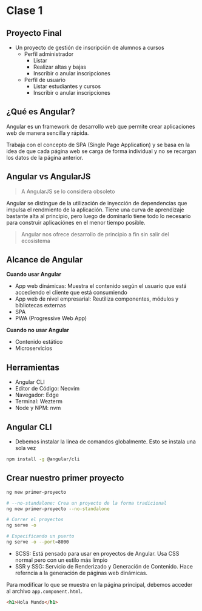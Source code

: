 # Clase 1

## Proyecto Final

- Un proyecto de gestión de inscripción de alumnos a cursos
  - Perfil administrador
    - Listar
    - Realizar altas y bajas
    - Inscribir o anular inscripciones
  - Perfil de usuario
    - Listar estudiantes y cursos
    - Inscribir o anular inscripciones

## ¿Qué es Angular?

Angular es un framework de desarrollo web que permite crear aplicaciones web de manera sencilla y rápida.

Trabaja con el concepto de SPA (Single Page Application) y se basa en la idea de que cada página web se carga de forma individual y no se recargan los datos de la página anterior.

## Angular vs AngularJS

> A AngularJS se lo considera obsoleto

Angular se distingue de la utilización de inyección de dependencias que impulsa el rendmiento de la aplicación. Tiene una curva de aprendizaje bastante alta al principio, pero luego de dominarlo tiene todo lo necesario para construir aplicaciónes en el menor tiempo posible.

> Angular nos ofrece desarrollo de principio a fin sin salir del ecosistema

## Alcance de Angular

**Cuando usar Angular**

- App web dinámicas: Muestra el contenido según el usuario que está accediendo el cliente que está consumiendo
- App web de nivel empresarial: Reutiliza componentes, módulos y bibliotecas externas
- SPA
- PWA (Progressive Web App)

**Cuando no usar Angular**

- Contenido estático
- Microservicios

## Herramientas

- Angular CLI
- Editor de Código: Neovim
- Navegador: Edge
- Terminal: Wezterm
- Node y NPM: nvm

## Angular CLI

- Debemos instalar la linea de comandos globalmente. Esto se instala una sola vez

```bash
npm install -g @angular/cli
```

## Crear nuestro primer proyecto

```bash
ng new primer-proyecto

# --no-standalone: Crea un proyecto de la forma tradicional
ng new primer-proyecto --no-standalone

# Correr el proyectos
ng serve -o

# Especificando un puerto
ng serve -o --port=8000
```

- SCSS: Está pensado para usar en proyectos de Angular. Usa CSS normal pero con un estilo más limpio
- SSR y SSG: Servicio de Renderizado y Generación de Contenido. Hace referncia a la generación de páginas web dinámicas.

Para modificar lo que se muestra en la página principal, debemos acceder al archivo `app.component.html`.

```html
<h1>Hola Mundo</h1>
```
